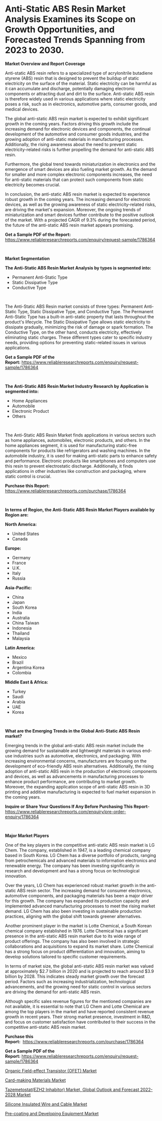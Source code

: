 <p><h1>Anti-Static ABS Resin Market Analysis Examines its Scope on Growth Opportunities, and Forecasted Trends Spanning from 2023 to 2030.</h1></p><p><strong>Market Overview and Report Coverage</strong></p>
<p><p>Anti-static ABS resin refers to a specialized type of acrylonitrile butadiene styrene (ABS) resin that is designed to prevent the buildup of static electricity on the surface of the material. Static electricity can be harmful as it can accumulate and discharge, potentially damaging electronic components or attracting dust and dirt to the surface. Anti-static ABS resin is therefore widely used in various applications where static electricity poses a risk, such as in electronics, automotive parts, consumer goods, and medical devices.</p><p>The global anti-static ABS resin market is expected to exhibit significant growth in the coming years. Factors driving this growth include the increasing demand for electronic devices and components, the continual development of the automotive and consumer goods industries, and the growing adoption of anti-static materials in manufacturing processes. Additionally, the rising awareness about the need to prevent static electricity-related risks is further propelling the demand for anti-static ABS resin.</p><p>Furthermore, the global trend towards miniaturization in electronics and the emergence of smart devices are also fueling market growth. As the demand for smaller and more complex electronic components increases, the need for anti-static materials that can protect such components from static electricity becomes crucial.</p><p>In conclusion, the anti-static ABS resin market is expected to experience robust growth in the coming years. The increasing demand for electronic devices, as well as the growing awareness of static electricity-related risks, are driving the market's expansion. Moreover, the ongoing trends of miniaturization and smart devices further contribute to the positive outlook of the market. With a projected CAGR of 9.3% during the forecasted period, the future of the anti-static ABS resin market appears promising.</p></p>
<p><strong>Get a Sample PDF of the Report:</strong> <a href="https://www.reliableresearchreports.com/enquiry/request-sample/1786364">https://www.reliableresearchreports.com/enquiry/request-sample/1786364</a></p>
<p>&nbsp;</p>
<p><strong>Market Segmentation</strong></p>
<p><strong>The Anti-Static ABS Resin Market Analysis by types is segmented into:</strong></p>
<p><ul><li>Permanent Anti-Static Type</li><li>Static Dissipative Type</li><li>Conductive Type</li></ul></p>
<p>&nbsp;</p>
<p><p>The Anti-Static ABS Resin market consists of three types: Permanent Anti-Static Type, Static Dissipative Type, and Conductive Type. The Permanent Anti-Static Type has a built-in anti-static property that lasts throughout the product's lifecycle. The Static Dissipative Type allows static electricity to dissipate gradually, minimizing the risk of damage or spark formation. The Conductive Type, on the other hand, conducts electricity, effectively eliminating static charges. These different types cater to specific industry needs, providing options for preventing static-related issues in various applications.</p></p>
<p><strong>Get a Sample PDF of the Report:</strong>&nbsp;<a href="https://www.reliableresearchreports.com/enquiry/request-sample/1786364">https://www.reliableresearchreports.com/enquiry/request-sample/1786364</a></p>
<p>&nbsp;</p>
<p><strong>The Anti-Static ABS Resin Market Industry Research by Application is segmented into:</strong></p>
<p><ul><li>Home Appliances</li><li>Automobile</li><li>Electronic Product</li><li>Others</li></ul></p>
<p>&nbsp;</p>
<p><p>The Anti-Static ABS Resin Market finds applications in various sectors such as home appliances, automobiles, electronic products, and others. In the home appliances segment, it is used for manufacturing static-free components for products like refrigerators and washing machines. In the automobile industry, it is used for making anti-static parts to enhance safety and performance. Electronic products like smartphones and computers use this resin to prevent electrostatic discharge. Additionally, it finds applications in other industries like construction and packaging, where static control is crucial.</p></p>
<p><strong>Purchase this Report:</strong>&nbsp; <a href="https://www.reliableresearchreports.com/purchase/1786364">https://www.reliableresearchreports.com/purchase/1786364</a></p>
<p>&nbsp;</p>
<p><strong>In terms of Region, the Anti-Static ABS Resin Market Players available by Region are:</strong></p>
<p>
    <p> <strong> North America: </strong>
        <ul>
            <li>United States</li>
            <li>Canada</li>
        </ul>
        </p> 
    <p> <strong> Europe: </strong>
        <ul>
            <li>Germany</li>
            <li>France</li>
            <li>U.K.</li>
            <li>Italy</li>
            <li>Russia</li>
        </ul>
        </p> 
    <p> <strong> Asia-Pacific: </strong>
        <ul>
            <li>China</li>
            <li>Japan</li>
            <li>South Korea</li>
            <li>India</li>
            <li>Australia</li>
            <li>China Taiwan</li>
            <li>Indonesia</li>
            <li>Thailand</li>
            <li>Malaysia</li>
        </ul>
        </p> 
    <p> <strong> Latin America: </strong>
        <ul>
            <li>Mexico</li>
            <li>Brazil</li>
            <li>Argentina Korea</li>
            <li>Colombia</li>
        </ul>
        </p> 
    <p> <strong> Middle East & Africa: </strong>
        <ul>
            <li>Turkey</li>
            <li>Saudi</li>
            <li>Arabia</li>
            <li>UAE</li>
            <li>Korea</li>
        </ul>
    </p>
    </p>
<p>&nbsp;</p>
<p><strong>What are the Emerging Trends in the Global Anti-Static ABS Resin market?</strong></p>
<p><p>Emerging trends in the global anti-static ABS resin market include the growing demand for sustainable and lightweight materials in various end-use industries such as automotive, electronics, and packaging. With increasing environmental concerns, manufacturers are focusing on the development of eco-friendly ABS resin alternatives. Additionally, the rising adoption of anti-static ABS resin in the production of electronic components and devices, as well as advancements in manufacturing processes to enhance product performance, are contributing to market growth. Moreover, the expanding application scope of anti-static ABS resin in 3D printing and additive manufacturing is expected to fuel market expansion in the coming years.</p></p>
<p><strong>Inquire or Share Your Questions If Any Before Purchasing This Report</strong>- <a href="https://www.reliableresearchreports.com/enquiry/pre-order-enquiry/1786364">https://www.reliableresearchreports.com/enquiry/pre-order-enquiry/1786364</a></p>
<p>&nbsp;</p>
<p><strong>Major Market Players</strong></p>
<p><p>One of the key players in the competitive anti-static ABS resin market is LG Chem. The company, established in 1947, is a leading chemical company based in South Korea. LG Chem has a diverse portfolio of products, ranging from petrochemicals and advanced materials to information electronics and renewable energy. The company has been investing significantly in research and development and has a strong focus on technological innovation.</p><p>Over the years, LG Chem has experienced robust market growth in the anti-static ABS resin sector. The increasing demand for consumer electronics, automotive components, and packaging materials has been a major driver for this growth. The company has expanded its production capacity and implemented advanced manufacturing processes to meet the rising market demand. LG Chem has also been investing in sustainable production practices, aligning with the global shift towards greener alternatives.</p><p>Another prominent player in the market is Lotte Chemical, a South Korean chemical company established in 1976. Lotte Chemical has a significant presence in the anti-static ABS resin market due to its wide range of product offerings. The company has also been involved in strategic collaborations and acquisitions to expand its market share. Lotte Chemical has a strong focus on product differentiation and innovation, aiming to develop solutions tailored to specific customer requirements.</p><p>In terms of market size, the global anti-static ABS resin market was valued at approximately $2.7 billion in 2020 and is projected to reach around $3.9 billion by 2028. This indicates steady market growth over the forecast period. Factors such as increasing industrialization, technological advancements, and the growing need for static control in various sectors are driving the demand for anti-static ABS resin.</p><p>Although specific sales revenue figures for the mentioned companies are not available, it is essential to note that LG Chem and Lotte Chemical are among the top players in the market and have reported consistent revenue growth in recent years. Their strong market presence, investment in R&D, and focus on customer satisfaction have contributed to their success in the competitive anti-static ABS resin market.</p></p>
<p><strong>Purchase this Report:</strong>&nbsp;&nbsp;<a href="https://www.reliableresearchreports.com/purchase/1786364">https://www.reliableresearchreports.com/purchase/1786364</a></p>
<p></p>
<p><strong>Get a Sample PDF of the Report:</strong>&nbsp;<a href="https://www.reliableresearchreports.com/enquiry/request-sample/1786364">https://www.reliableresearchreports.com/enquiry/request-sample/1786364</a></p>
<p><p><a href="https://www.linkedin.com/pulse/organic-field-effect-transistor-ofet-market-insights-players/">Organic Field-effect Transistor (OFET) Market</a></p><p><a href="https://www.linkedin.com/pulse/card-making-materials-market-challenges-opportunities-growth/">Card-making Materials Market</a></p><p><a href="https://medium.com/@efrainhaley/tazemetostat-ezh2-inhabitor-market-global-outlook-and-forecast-2022-2028-market-insight-market-6345882c1238">Tazemetostat(EZH2 Inhabitor) Market, Global Outlook and Forecast 2022-2028 Market</a></p><p><a href="https://github.com/FassouRP/Market-Research-Report-List-1/blob/main/silicone-insulated-wire-and-cable-market.md">Silicone Insulated Wire and Cable Market</a></p><p><a href="https://github.com/rexevange/Market-Research-Report-List-1/blob/main/pre-coating-and-developing-equipment-market.md">Pre-coating and Developing Equipment Market</a></p></p>